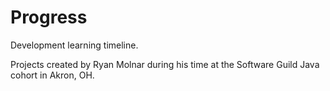 # Progress
Development learning timeline.

Projects created by Ryan Molnar during his time at the Software Guild Java cohort in Akron, OH.